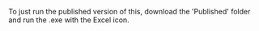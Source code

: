 To just run the published version of this, download the 'Published' folder and run the .exe with the Excel icon.
